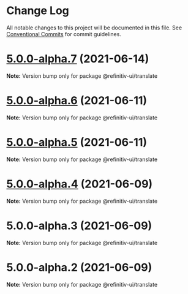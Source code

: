 # Change Log

All notable changes to this project will be documented in this file.
See [Conventional Commits](https://conventionalcommits.org) for commit guidelines.

# [5.0.0-alpha.7](https://git.sami.int.thomsonreuters.com/elf/refinitiv-ui/compare/@refinitiv-ui/translate@5.0.0-alpha.6...@refinitiv-ui/translate@5.0.0-alpha.7) (2021-06-14)

**Note:** Version bump only for package @refinitiv-ui/translate





# [5.0.0-alpha.6](https://git.sami.int.thomsonreuters.com/elf/refinitiv-ui/compare/@refinitiv-ui/translate@5.0.0-alpha.5...@refinitiv-ui/translate@5.0.0-alpha.6) (2021-06-11)

**Note:** Version bump only for package @refinitiv-ui/translate





# [5.0.0-alpha.5](https://git.sami.int.thomsonreuters.com/elf/refinitiv-ui/compare/@refinitiv-ui/translate@5.0.0-alpha.4...@refinitiv-ui/translate@5.0.0-alpha.5) (2021-06-11)

**Note:** Version bump only for package @refinitiv-ui/translate





# [5.0.0-alpha.4](https://git.sami.int.thomsonreuters.com/elf/refinitiv-ui/compare/@refinitiv-ui/translate@5.0.0-alpha.3...@refinitiv-ui/translate@5.0.0-alpha.4) (2021-06-09)

**Note:** Version bump only for package @refinitiv-ui/translate





# 5.0.0-alpha.3 (2021-06-09)

**Note:** Version bump only for package @refinitiv-ui/translate





# 5.0.0-alpha.2 (2021-06-09)

**Note:** Version bump only for package @refinitiv-ui/translate
